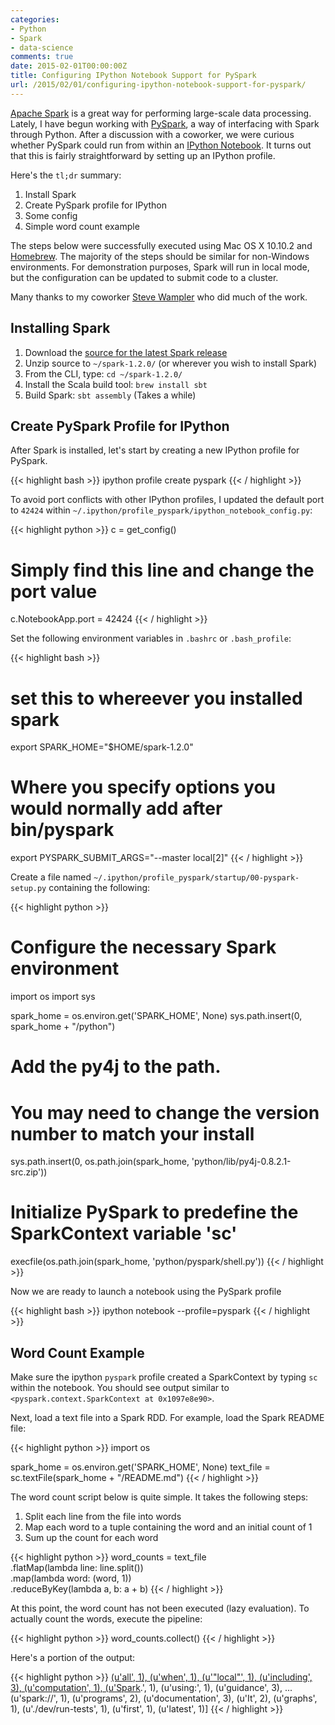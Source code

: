 ```yaml
---
categories:
- Python
- Spark
- data-science
comments: true
date: 2015-02-01T00:00:00Z
title: Configuring IPython Notebook Support for PySpark
url: /2015/02/01/configuring-ipython-notebook-support-for-pyspark/
---
```


[Apache Spark](https://spark.apache.org/) is a great way for performing
large-scale data processing. Lately, I have begun working with
[PySpark](https://spark.apache.org/docs/0.9.0/python-programming-guide.html), a
way of interfacing with Spark through Python. After a discussion with a
coworker, we were curious whether PySpark could run from within an [IPython
Notebook](http://ipython.org/notebook.html).  It turns out that this is fairly
straightforward by setting up an IPython profile.

Here's the `tl;dr` summary:

1. Install Spark
2. Create PySpark profile for IPython
3. Some config
4. Simple word count example

The steps below were successfully executed using Mac OS X 10.10.2 and
[Homebrew](http://brew.sh/). The majority of the steps should be similar for
non-Windows environments. For demonstration purposes, Spark will run in local
mode, but the configuration can be updated to submit code to a cluster.

Many thanks to my coworker [Steve Wampler](https://twitter.com/stevewampler) who
did much of the work.

## Installing Spark

1. Download the [source for the latest Spark release](http://spark.apache.org/downloads.html)
2. Unzip source to `~/spark-1.2.0/` (or wherever you wish to install Spark)
3. From the CLI, type: `cd ~/spark-1.2.0/`
4. Install the Scala build tool: `brew install sbt`
5. Build Spark:  `sbt assembly` (Takes a while)

## Create PySpark Profile for IPython

After Spark is installed, let's start by creating a new IPython profile for PySpark.

{{< highlight bash >}}
ipython profile create pyspark
{{< / highlight >}}

To avoid port conflicts with other IPython profiles, I updated the default port
to `42424` within `~/.ipython/profile_pyspark/ipython_notebook_config.py`:

{{< highlight python >}}
c = get_config()

# Simply find this line and change the port value
c.NotebookApp.port = 42424
{{< / highlight >}}

Set the following environment variables in `.bashrc` or `.bash_profile`:

{{< highlight bash >}}
# set this to whereever you installed spark
export SPARK_HOME="$HOME/spark-1.2.0"

# Where you specify options you would normally add after bin/pyspark
export PYSPARK_SUBMIT_ARGS="--master local[2]"
{{< / highlight >}}

Create a file named `~/.ipython/profile_pyspark/startup/00-pyspark-setup.py` containing the following:

{{< highlight python >}}
# Configure the necessary Spark environment
import os
import sys

spark_home = os.environ.get('SPARK_HOME', None)
sys.path.insert(0, spark_home + "/python")

# Add the py4j to the path.
# You may need to change the version number to match your install
sys.path.insert(0, os.path.join(spark_home, 'python/lib/py4j-0.8.2.1-src.zip'))

# Initialize PySpark to predefine the SparkContext variable 'sc'
execfile(os.path.join(spark_home, 'python/pyspark/shell.py'))
{{< / highlight >}}

Now we are ready to launch a notebook using the PySpark profile

{{< highlight bash >}}
ipython notebook --profile=pyspark
{{< / highlight >}}

## Word Count Example

Make sure the ipython `pyspark` profile created a SparkContext by typing `sc`
within the notebook. You should see output similar to
`<pyspark.context.SparkContext at 0x1097e8e90>`.

Next, load a text file into a Spark RDD. For example, load the Spark README file:

{{< highlight python >}}
import os

spark_home = os.environ.get('SPARK_HOME', None)
text_file = sc.textFile(spark_home + "/README.md")
{{< / highlight >}}

The word count script below is quite simple. It takes the following steps:

1.  Split each line from the file into words
2. Map each word to a tuple containing the word and an initial count of 1
3. Sum up the count for each word

{{< highlight python >}}
word_counts = text_file \
    .flatMap(lambda line: line.split()) \
    .map(lambda word: (word, 1)) \
    .reduceByKey(lambda a, b: a + b)
{{< / highlight >}}

At this point, the word count has not been executed (lazy evaluation). To
actually count the words, execute the pipeline:

{{< highlight python >}}
word_counts.collect()
{{< / highlight >}}

Here's a portion of the output:

{{< highlight python >}}
[(u'all', 1),
 (u'when', 1),
 (u'"local"', 1),
 (u'including', 3),
 (u'computation', 1),
 (u'Spark](#building-spark).', 1),
 (u'using:', 1),
 (u'guidance', 3),
...
 (u'spark://', 1),
 (u'programs', 2),
 (u'documentation', 3),
 (u'It', 2),
 (u'graphs', 1),
 (u'./dev/run-tests', 1),
 (u'first', 1),
 (u'latest', 1)]
{{< / highlight >}}